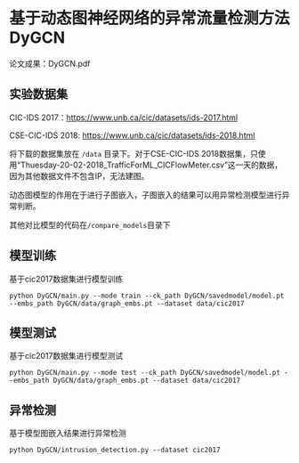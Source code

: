 # 基于动态图神经网络的异常流量检测方法DyGCN
论文成果：DyGCN.pdf
## 实验数据集
CIC-IDS 2017：https://www.unb.ca/cic/datasets/ids-2017.html 

CSE-CIC-IDS 2018: https://www.unb.ca/cic/datasets/ids-2018.html

将下载的数据集放在 `/data` 目录下。对于CSE-CIC-IDS 2018数据集，只使用“Thuesday-20-02-2018_TrafficForML_CICFlowMeter.csv”这一天的数据，因为其他数据文件不包含IP，无法建图。

动态图模型的作用在于进行子图嵌入，子图嵌入的结果可以用异常检测模型进行异常判断。

其他对比模型的代码在`/compare_models`目录下

## 模型训练
基于cic2017数据集进行模型训练

    python DyGCN/main.py --mode train --ck_path DyGCN/savedmodel/model.pt --embs_path DyGCN/data/graph_embs.pt --dataset data/cic2017

## 模型测试
基于cic2017数据集进行模型测试

    python DyGCN/main.py --mode test --ck_path DyGCN/savedmodel/model.pt --embs_path DyGCN/data/graph_embs.pt --dataset data/cic2017


## 异常检测
基于模型图嵌入结果进行异常检测

    python DyGCN/intrusion_detection.py --dataset cic2017
